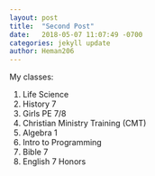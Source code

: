 ```yaml
---
layout: post
title:  "Second Post"
date:   2018-05-07 11:07:49 -0700
categories: jekyll update
author: Heman206
---
```


My classes:
1. Life Science
2. History 7
3. Girls PE 7/8
4. Christian Ministry Training (CMT)
5. Algebra 1
6. Intro to Programming
7. Bible 7
8. English 7 Honors
